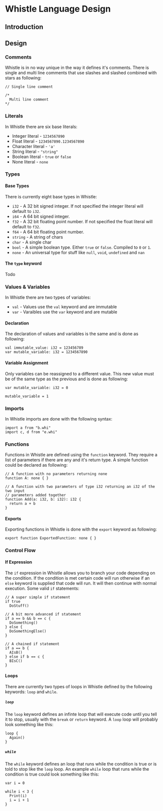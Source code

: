 # Whistle Language Design

## Introduction

## Design

### Comments

Whistle is in no way unique in the way it defines it's comments. There is
single and multi line comments that use slashes and slashed combined with stars
as following:

```
// Single line comment

/*
  Multi line comment
*/
```

### Literals

In Whistle there are six base literals:

* Integer literal - `1234567890`
* Float literal - `1234567890.1234567890`
* Character literal - `'a'`
* String literal - `"string"`
* Boolean literal - `true` or `false`
* None literal - `none`

### Types

#### Base Types

There is currently eight base types in Whistle:

* `i32` - A 32 bit signed integer. If not specified the integer literal will default to `i32`.
* `i64` - A 64 bit signed integer.
* `f32` - A 32 bit floating point number. If not specified the float literal will default to `f32`.
* `f64` - A 64 bit floating point number.
* `string` - A string of chars
* `char` - A single char
* `bool` - A simple boolean type. Either `true` or `false`. Compiled to `0` or `1`.
* `none` - An universal type for stuff like `null`, `void`, `undefined` and `nan`

#### The `type` keyword

Todo

### Values & Variables

In Whistle there are two types of variables:

* `val` - Values use the `val` keyword and are immutable
* `var` - Varaibles use the `var` keyword and are mutable

#### Declaration

The declaration of values and variables is the same and is done as following:

```
val immutable_value: i32 = 123456789
var mutable_variable: i32 = 1234567890
```

#### Variable Assignment

Only variables can be reassigned to a different value. This new value must be
of the same type as the previous and is done as following:

```
var mutable_variable: i32 = 0

mutable_variable = 1
```

### Imports

In Whistle imports are done with the following syntax:

```
import a from "b.whi"
import c, d from "e.whi"
```

### Functions

Functions in Whistle are defined using the `function` keyword. They require a
list of parameters if there are any and it's return type. A simple function
could be declared as following:

```
// A function with no parameters returning none
function A: none { }

// A function with two parameters of type i32 returning an i32 of the two input
// parameters added together
function Add(a: i32, b: i32): i32 {
  return a + b
}
```

#### Exports

Exporting functions in Whistle is done with the `export` keyword as following:

```
export function ExportedFunction: none { }
```

### Control Flow

#### If Expression

The `if` expression in Whistle allows you to branch your code depending on the
condition. If the condition is met certain code will run otherwise if an `else`
keyword is supplied that code will run. It will then continue with normal execution.
Some valid `if` statements:

```
// A super simple if statement
if true
  DoStuff()

// A bit more advanced if statement
if a == b && b == c {
  DoSomething()
} else {
  DoSomethingElse()
}

// A chained if statement
if a == b {
  AIsB()
} else if b == c {
  BIsC()
}
```

#### Loops

There are currently two types of loops in Whistle defined by the following
keywords: `loop` and `while`.

##### `loop`

The `loop` keyword defines an infinte loop that will execute code until you
tell it to stop, usually with the `break` or `return` keyword. A `loop` loop
will probably look something like this:

```
loop {
  Again()
}
```

##### `while`

The `while` keyword defines an loop that runs while the condition is true or
is told to stop like the `loop` loop. An example `while` loop that runs while
the condition is true could look something like this:

```
var i = 0

while i < 3 {
  Print(i)
  i = i + 1
}
```

